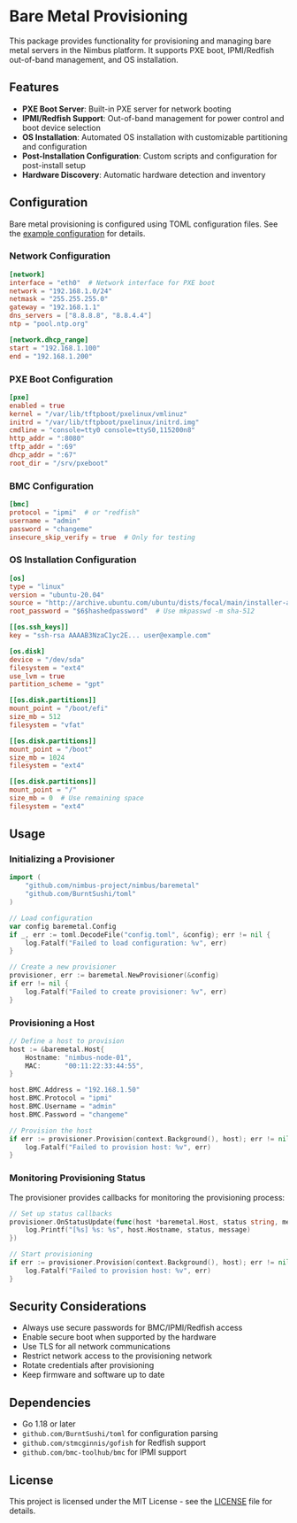 # Bare Metal Provisioning

This package provides functionality for provisioning and managing bare metal servers in the Nimbus platform. It supports PXE boot, IPMI/Redfish out-of-band management, and OS installation.

## Features

- **PXE Boot Server**: Built-in PXE server for network booting
- **IPMI/Redfish Support**: Out-of-band management for power control and boot device selection
- **OS Installation**: Automated OS installation with customizable partitioning and configuration
- **Post-Installation Configuration**: Custom scripts and configuration for post-install setup
- **Hardware Discovery**: Automatic hardware detection and inventory

## Configuration

Bare metal provisioning is configured using TOML configuration files. See the [example configuration](../examples/baremetal.toml) for details.

### Network Configuration

```toml
[network]
interface = "eth0"  # Network interface for PXE boot
network = "192.168.1.0/24"
netmask = "255.255.255.0"
gateway = "192.168.1.1"
dns_servers = ["8.8.8.8", "8.8.4.4"]
ntp = "pool.ntp.org"

[network.dhcp_range]
start = "192.168.1.100"
end = "192.168.1.200"
```

### PXE Boot Configuration

```toml
[pxe]
enabled = true
kernel = "/var/lib/tftpboot/pxelinux/vmlinuz"
initrd = "/var/lib/tftpboot/pxelinux/initrd.img"
cmdline = "console=tty0 console=ttyS0,115200n8"
http_addr = ":8080"
tftp_addr = ":69"
dhcp_addr = ":67"
root_dir = "/srv/pxeboot"
```

### BMC Configuration

```toml
[bmc]
protocol = "ipmi"  # or "redfish"
username = "admin"
password = "changeme"
insecure_skip_verify = true  # Only for testing
```

### OS Installation Configuration

```toml
[os]
type = "linux"
version = "ubuntu-20.04"
source = "http://archive.ubuntu.com/ubuntu/dists/focal/main/installer-amd64/"
root_password = "$6$hashedpassword"  # Use mkpasswd -m sha-512

[[os.ssh_keys]]
key = "ssh-rsa AAAAB3NzaC1yc2E... user@example.com"

[os.disk]
device = "/dev/sda"
filesystem = "ext4"
use_lvm = true
partition_scheme = "gpt"

[[os.disk.partitions]]
mount_point = "/boot/efi"
size_mb = 512
filesystem = "vfat"

[[os.disk.partitions]]
mount_point = "/boot"
size_mb = 1024
filesystem = "ext4"

[[os.disk.partitions]]
mount_point = "/"
size_mb = 0  # Use remaining space
filesystem = "ext4"
```

## Usage

### Initializing a Provisioner

```go
import (
	"github.com/nimbus-project/nimbus/baremetal"
	"github.com/BurntSushi/toml"
)

// Load configuration
var config baremetal.Config
if _, err := toml.DecodeFile("config.toml", &config); err != nil {
	log.Fatalf("Failed to load configuration: %v", err)
}

// Create a new provisioner
provisioner, err := baremetal.NewProvisioner(&config)
if err != nil {
	log.Fatalf("Failed to create provisioner: %v", err)
}
```

### Provisioning a Host

```go
// Define a host to provision
host := &baremetal.Host{
	Hostname: "nimbus-node-01",
	MAC:      "00:11:22:33:44:55",
}

host.BMC.Address = "192.168.1.50"
host.BMC.Protocol = "ipmi"
host.BMC.Username = "admin"
host.BMC.Password = "changeme"

// Provision the host
if err := provisioner.Provision(context.Background(), host); err != nil {
	log.Fatalf("Failed to provision host: %v", err)
}
```

### Monitoring Provisioning Status

The provisioner provides callbacks for monitoring the provisioning process:

```go
// Set up status callbacks
provisioner.OnStatusUpdate(func(host *baremetal.Host, status string, message string) {
	log.Printf("[%s] %s: %s", host.Hostname, status, message)
})

// Start provisioning
if err := provisioner.Provision(context.Background(), host); err != nil {
	log.Fatalf("Failed to provision host: %v", err)
}
```

## Security Considerations

- Always use secure passwords for BMC/IPMI/Redfish access
- Enable secure boot when supported by the hardware
- Use TLS for all network communications
- Restrict network access to the provisioning network
- Rotate credentials after provisioning
- Keep firmware and software up to date

## Dependencies

- Go 1.18 or later
- `github.com/BurntSushi/toml` for configuration parsing
- `github.com/stmcginnis/gofish` for Redfish support
- `github.com/bmc-toolhub/bmc` for IPMI support

## License

This project is licensed under the MIT License - see the [LICENSE](../LICENSE) file for details.
